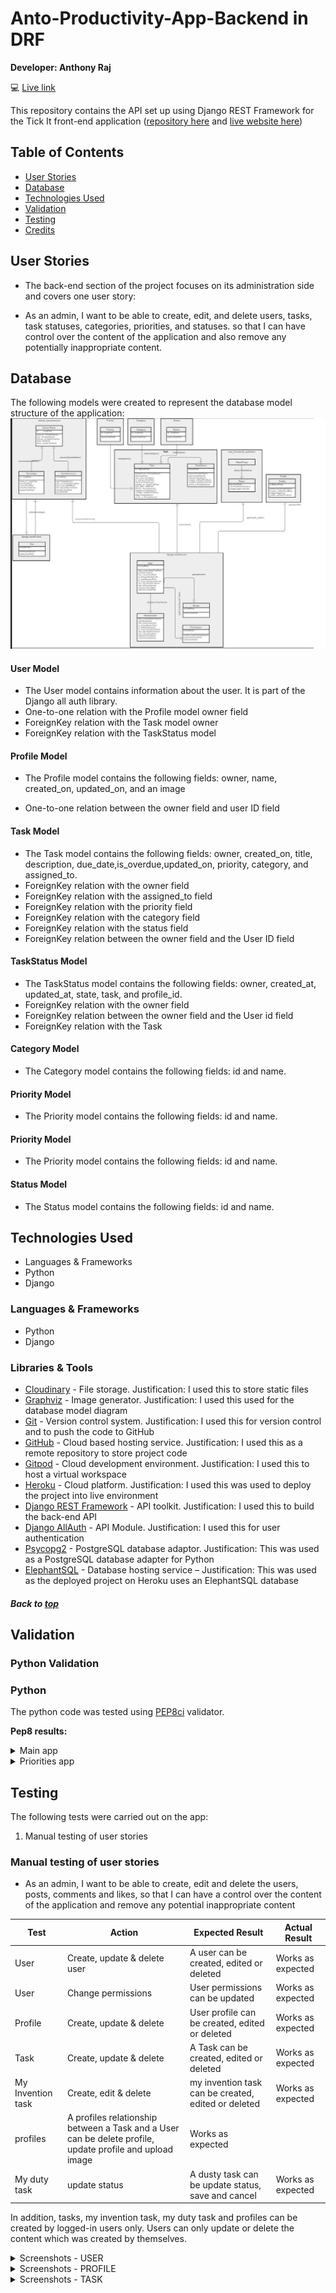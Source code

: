 # Anto-Productivity-App-Backend in DRF

**Developer: Anthony Raj**

💻 [Live link]()

This repository contains the API set up using Django REST Framework for the Tick It front-end application ([repository here]() and [live website here]())

## Table of Contents
  - [User Stories](#user-stories)
  - [Database](#database)
  - [Technologies Used](#technologies-used)
  - [Validation](#validation)
  - [Testing](#testing)
  - [Credits](#credits)

## User Stories

- The back-end section of the project focuses on its administration side and covers one user story:

- As an admin, I want to be able to create, edit, and delete users, tasks, task statuses, categories, priorities, and statuses. so that I can have control over the content of the application and also remove any potentially inappropriate content.


## Database

The following models were created to represent the database model structure of the application:
<img src="docs/validation/entity-model.jpg">

#### User Model

- The User model contains information about the user. It is part of the Django all auth library.
- One-to-one relation with the Profile model owner field
- ForeignKey relation with the Task model owner
- ForeignKey relation with the TaskStatus model

#### Profile Model

- The Profile model contains the following fields: owner, name, created_on, updated_on, and an image

- One-to-one relation between the owner field and user ID field

#### Task Model

- The Task model contains the following fields: owner, created_on, title, description, due_date,is_overdue,updated_on, priority, category, and assigned_to.
- ForeignKey relation with the owner field
- ForeignKey relation with the assigned_to field
- ForeignKey relation with the priority field
- ForeignKey relation with the category field
- ForeignKey relation with the status field
- ForeignKey relation between the owner field and the User ID field

#### TaskStatus Model
- The TaskStatus model contains the following fields: owner, created_at, updated_at, state, task, and profile_id.
- ForeignKey relation with the owner field
- ForeignKey relation between the owner field and the User id field
- ForeignKey relation with the Task

#### Category Model
- The Category model contains the following fields: id and name.

#### Priority Model
- The Priority model contains the following fields: id and name.

#### Priority Model
- The Priority model contains the following fields: id and name.

#### Status Model
- The Status model contains the following fields: id and name.

## Technologies Used

- Languages & Frameworks
- Python
- Django

### Languages & Frameworks

- Python
- Django

### Libraries & Tools

- [Cloudinary](https://cloudinary.com/) - File storage. Justification: I used this to store static files
- [Graphviz](https://dreampuf.github.io/GraphvizOnline/) - Image generator. Justification: I used this used for the database model diagram
- [Git](https://git-scm.com/) - Version control system. Justification: I used this for version control and to push the code to GitHub
- [GitHub](https://github.com/) - Cloud based hosting service. Justification: I used this as a remote repository to store project code
- [Gitpod](https://gitpod.io/workspaces) - Cloud development environment. Justification: I used this to host a virtual workspace
- [Heroku](https://heroku.com) - Cloud platform. Justification: I used this was used to deploy the project into live environment
- [Django REST Framework](https://www.django-rest-framework.org/) - API toolkit. Justification: I used this to build the back-end API
- [Django AllAuth](https://django-allauth.readthedocs.io/en/latest/index.html) - API Module. Justification: I used this for user authentication
- [Psycopg2](https://www.psycopg.org/docs/) - PostgreSQL database adaptor. Justification: This was used as a PostgreSQL database adapter for Python
- [ElephantSQL](https://www.elephantsql.com/) - Database hosting service – Justification: This was used as the deployed project on Heroku uses an ElephantSQL database

##### Back to [top](#table-of-contents)


## Validation

### Python Validation

### Python
The python code was tested using [PEP8ci](https://pep8ci.herokuapp.com/) validator.<br>

**Pep8 results:**<br>

<details>
<summary>Main app</summary>

* **settings.py**<br>
![pep8-validation](docs/validation/main_settings.jpg)

* **url.py**<br>
![pep8-validation](docs/validation/main_url.py.jpg)

* **view.py**<br>
![pep8-validation](docs/validation/main_view.py.jpg)

</details>

<details>
<summary>Priorities app</summary>

* **view.py**<br>
![pep8-validation](docs/validation/priorities_view.py.jpg)

</details>


## Testing

The following tests were carried out on the app:
1. Manual testing of user stories


### Manual testing of user stories

- As an admin, I want to be able to create, edit and delete the users, posts, comments and likes, so that I can have a control over the content of the application and remove any potential inappropriate content

**Test** | **Action** | **Expected Result** | **Actual Result**
-------- | ------------------- | ------------------- | -----------------
User | Create, update & delete user | A user can be created, edited or deleted | Works as expected
User | Change permissions | User permissions can be updated | Works as expected
Profile | Create, update & delete | User profile can be created, edited or deleted | Works as expected
Task | Create, update & delete | A Task can be created, edited or deleted | Works as expected
My Invention task | Create, edit & delete | my invention task can be created, edited or deleted | Works as expected
 | profiles |  A profiles relationship between a Task and a User can be delete profile, update profile and upload image | Works as expected
My duty task | update status | A dusty task can be update status, save and cancel | Works as expected


In addition, tasks, my invention task, my duty task and profiles can be created by logged-in users only. Users can only update or delete the content which was created by themselves.

<details><summary>Screenshots - USER</summary>
    <details><summary>Create user</summary>
    <img src="docs/testing/manual/user-create-test-1.png">
    <br>
    <img src="docs/testing/manual/user-create-test-2.png">
    <br>
    <img src="docs/testing/manual/user-create-test-3.png">
    <br>
    </details>
</details>

<details><summary>Screenshots - PROFILE</summary>
    <details><summary>Update profile</summary>
    <img src="docs/testing/manual/profile-update-test-1.png">
    <br>
    <img src="docs/testing/manual/profile-update-test-2.png">
    <br>
    <img src="docs/testing/manual/profile-update-test-3.png">
    <br>
    </details>
    <details><summary>Delete profile</summary>
    <img src="docs/testing/manual/profile-delete-test-1.png">
    <br>
    <img src="docs/testing/manual/profile-delete-test-2.png">
    <br>
    <img src="docs/testing/manual/profile-delete-test-3.png">
    <br>
    <img src="docs/testing/manual/profile-delete-test-4.png">
    <br>
    </details>
</details>

<details><summary>Screenshots - TASK</summary>
    <details><summary>Create task</summary>
    <img src="docs/testing/manual/task-create-test-1.png">
    <br>
    <img src="docs/testing/manual/task-create-test-2.png">
    <br>
    <img src="docs/testing/manual/task-create-test-3.png">
    <br>
    </details>







##### Back to [top](#table-of-contents)


## Credits


### Code

This project was created based on the Code Institute's Django REST API walkthrough project ['Moments'](https://github.com/Code-Institute-Solutions/drf-api).

##### Back to [top](#table-of-contents)

